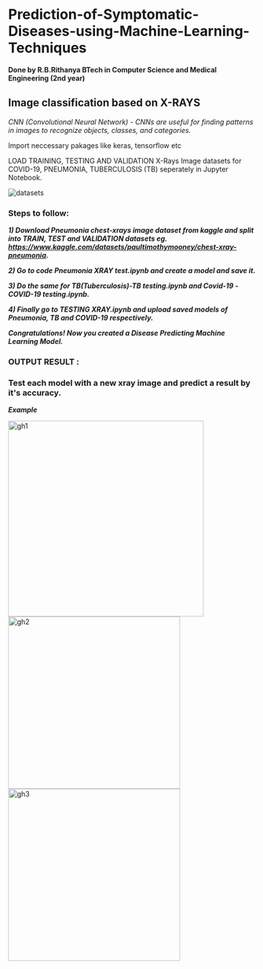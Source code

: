 # Prediction-of-Symptomatic-Diseases-using-Machine-Learning-Techniques
**Done by R.B.Rithanya BTech in Computer Science and Medical Engineering (2nd year)**

## Image classification based on X-RAYS
_CNN (Convolutional Neural Network) - CNNs are useful for finding patterns in images to recognize objects, classes, and categories._

Import neccessary pakages like keras, tensorflow etc

LOAD TRAINING, TESTING AND VALIDATION X-Rays Image datasets for COVID-19, PNEUMONIA, TUBERCULOSIS (TB) seperately in Jupyter Notebook.

![datasets](https://github.com/rithanyarb/Prediction-of-Symptomatic-Diseases-using-Machine-Learning-Techniques/assets/127092743/4b5b0c8d-6a55-4094-88d6-9807e7b9df64)

### Steps to follow:

***1) Download Pneumonia chest-xrays image dataset from kaggle and split into TRAIN, TEST and VALIDATION datasets
      eg. https://www.kaggle.com/datasets/paultimothymooney/chest-xray-pneumonia.***
      
***2) Go to code Pneumonia XRAY test.ipynb and create a model and save it.***

***3) Do the same for TB(Tuberculosis)-TB testing.ipynb and Covid-19 -COVID-19 testing.ipynb.*** 

***4) Finally go to TESTING XRAY.ipynb and upload saved models of Pneumonia, TB and COVID-19 respectively.***

***Congratulations! Now you created a Disease Predicting Machine Learning Model.*** 


### OUTPUT RESULT : 
### Test each model with a new xray image and predict a result by it's accuracy.
***Example***

<img width="398" alt="gh1" src="https://github.com/rithanyarb/Prediction-of-Symptomatic-Diseases-using-Machine-Learning-Techniques/assets/127092743/dc9cb10d-5442-4664-a30a-aa74c6947380">
<img width="350" alt="gh2" src="https://github.com/rithanyarb/Prediction-of-Symptomatic-Diseases-using-Machine-Learning-Techniques/assets/127092743/4e88dd5b-1f6f-4544-888e-f6122d4c04b3">
<img width="350" alt="gh3" src="https://github.com/rithanyarb/Prediction-of-Symptomatic-Diseases-using-Machine-Learning-Techniques/assets/127092743/e184d746-d589-43d5-939c-4e2a377b3feb">
